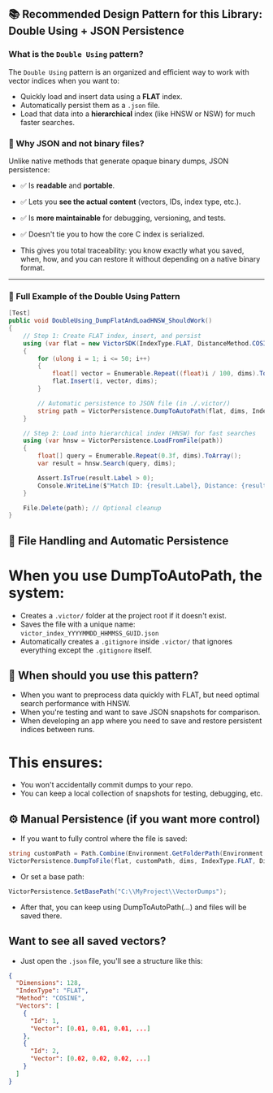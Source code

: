 ## 📚 Recommended Design Pattern for this Library: Double Using + JSON Persistence

### What is the `Double Using` pattern?

The `Double Using` pattern is an organized and efficient way to work with vector indices when you want to:

- Quickly load and insert data using a **FLAT** index.
- Automatically persist them as a `.json` file.
- Load that data into a **hierarchical** index (like HNSW or NSW) for much faster searches.

### 🎯 Why JSON and not binary files?

Unlike native methods that generate opaque binary dumps, JSON persistence:

- ✅ Is **readable** and **portable**.
- ✅ Lets you **see the actual content** (vectors, IDs, index type, etc.).
- ✅ Is **more maintainable** for debugging, versioning, and tests.
- ✅ Doesn't tie you to how the core C index is serialized.

- This gives you total traceability: you know exactly what you saved, when, how, and you can restore it without depending on a native binary format.

---

### 🧪 Full Example of the Double Using Pattern

```csharp
[Test]
public void DoubleUsing_DumpFlatAndLoadHNSW_ShouldWork()
{
    // Step 1: Create FLAT index, insert, and persist
    using (var flat = new VictorSDK(IndexType.FLAT, DistanceMethod.COSINE, dims: 128))
    {
        for (ulong i = 1; i <= 50; i++)
        {
            float[] vector = Enumerable.Repeat((float)i / 100, dims).ToArray();
            flat.Insert(i, vector, dims);
        }

        // Automatic persistence to JSON file (in ./.victor/)
        string path = VictorPersistence.DumpToAutoPath(flat, dims, IndexType.FLAT, DistanceMethod.COSINE);
    }

    // Step 2: Load into hierarchical index (HNSW) for fast searches
    using (var hnsw = VictorPersistence.LoadFromFile(path))
    {
        float[] query = Enumerable.Repeat(0.3f, dims).ToArray();
        var result = hnsw.Search(query, dims);

        Assert.IsTrue(result.Label > 0);
        Console.WriteLine($"Match ID: {result.Label}, Distance: {result.Distance}");
    }

    File.Delete(path); // Optional cleanup
}
```

## 📂 File Handling and Automatic Persistence

# When you use DumpToAutoPath, the system:

- Creates a `.victor/` folder at the project root if it doesn't exist.
- Saves the file with a unique name: `victor_index_YYYYMMDD_HHMMSS_GUID.json`
- Automatically creates a `.gitignore` inside `.victor/` that ignores everything except the `.gitignore` itself.

## 🧠 When should you use this pattern?

- When you want to preprocess data quickly with FLAT, but need optimal search performance with HNSW.
- When you're testing and want to save JSON snapshots for comparison.
- When developing an app where you need to save and restore persistent indices between runs.

# This ensures:

- You won't accidentally commit dumps to your repo.
- You can keep a local collection of snapshots for testing, debugging, etc.

## ⚙️ Manual Persistence (if you want more control)

- If you want to fully control where the file is saved:

```csharp
string customPath = Path.Combine(Environment.GetFolderPath(Environment.SpecialFolder.Desktop), "my_index.json");
VictorPersistence.DumpToFile(flat, customPath, dims, IndexType.FLAT, DistanceMethod.COSINE, flat.GetInsertedVectors());
```

- Or set a base path:

```csharp
VictorPersistence.SetBasePath("C:\\MyProject\\VectorDumps");
```

- After that, you can keep using DumpToAutoPath(...) and files will be saved there.

## Want to see all saved vectors?

- Just open the `.json` file, you'll see a structure like this:

```json
{
  "Dimensions": 128,
  "IndexType": "FLAT",
  "Method": "COSINE",
  "Vectors": [
    {
      "Id": 1,
      "Vector": [0.01, 0.01, 0.01, ...]
    },
    {
      "Id": 2,
      "Vector": [0.02, 0.02, 0.02, ...]
    }
  ]
}
```
